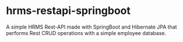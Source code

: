 # hrms-restapi-springboot
A simple HRMS Rest-API made with SpringBoot and Hibernate JPA that performs Rest CRUD operations with a simple employee database.   
